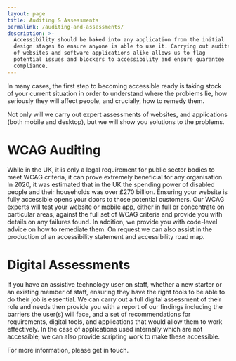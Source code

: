 ```yaml
---
layout: page
title: Auditing & Assessments
permalink: /auditing-and-assessments/
description: >-
  Accessibility should be baked into any application from the initial
  design stages to ensure anyone is able to use it. Carrying out audits
  of websites and software applications alike allows us to flag
  potential issues and blockers to accessibility and ensure guarantee
  compliance.
---
```

In many cases, the first step to becoming accessible ready is taking
stock of your current situation in order to understand where the
problems lie, how seriously they will affect people, and crucially, how
to remedy them.

Not only will we carry out expert assessments of
websites, and applications (both mobile and desktop), but we will show
you solutions to the problems.

# WCAG Auditing
While in the UK, it is only a legal requirement for public sector bodies
to meet WCAG criteria, it can prove extremely beneficial for any
organisation. In 2020, it was estimated that in the UK the spending
power of disabled people and their households was over £270 billion.
Ensuring your website is fully accessible opens your doors to those
potential customers. Our WCAG experts will test your website or mobile
app, either in full or concentrate on particular areas, against the full
set of WCAG criteria and provide you with details on any failures found.
In addition, we provide you with code-level advice on how to remediate
them. On request we can also assist in the production of an
accessibility statement and accessibility road map.

# Digital Assessments
If you have an assistive technology user on staff, whether a new starter
or an existing member of staff, ensuring they have the right tools to be
able to do their job is essential. We can carry out a full digital
assessment of their role and needs then provide you with a report of our
findings including the barriers the user(s) will face, and a set of
recommendations for requirements, digital tools, and applications that
would allow them to work effectively. In the case of applications used
internally which are not accessible, we can also provide scripting work
to make these accessible.

For more information, please get in touch.
